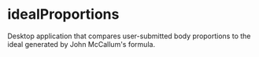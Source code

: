 # idealProportions
Desktop application that compares user-submitted body proportions to the ideal generated by John McCallum's formula.
